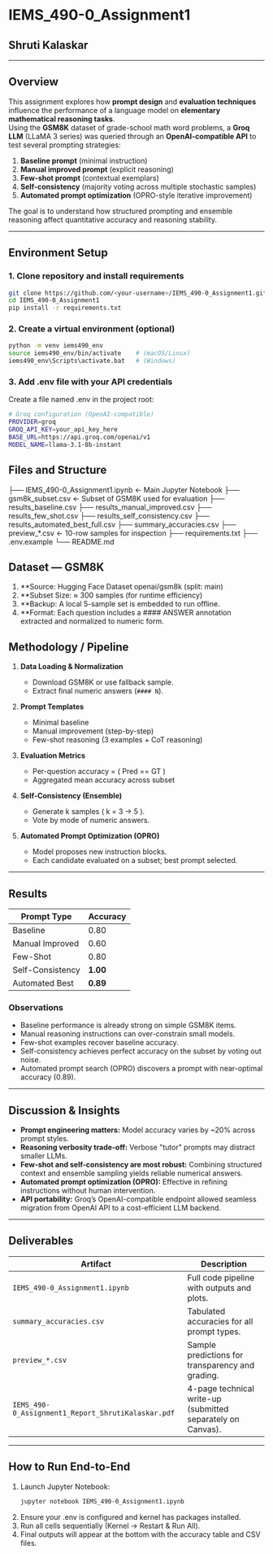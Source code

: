 # IEMS_490-0_Assignment1
## Shruti Kalaskar

---

## Overview

This assignment explores how **prompt design** and **evaluation techniques** influence the performance of a language model on **elementary mathematical reasoning tasks**.  
Using the **GSM8K** dataset of grade-school math word problems, a **Groq LLM** (LLaMA 3 series) was queried through an **OpenAI-compatible API** to test several prompting strategies:

1. **Baseline prompt** (minimal instruction)  
2. **Manual improved prompt** (explicit reasoning)  
3. **Few-shot prompt** (contextual exemplars)  
4. **Self-consistency** (majority voting across multiple stochastic samples)  
5. **Automated prompt optimization** (OPRO-style iterative improvement)

The goal is to understand how structured prompting and ensemble reasoning affect quantitative accuracy and reasoning stability.

---

## Environment Setup

### 1. Clone repository and install requirements
```bash
git clone https://github.com/<your-username>/IEMS_490-0_Assignment1.git
cd IEMS_490-0_Assignment1
pip install -r requirements.txt
```
### 2. Create a virtual environment (optional)
```bash
python -m venv iems490_env
source iems490_env/bin/activate    # (macOS/Linux)
iems490_env\Scripts\activate.bat   # (Windows)
```

### 3. Add .env file with your API credentials

Create a file named .env in the project root:
```bash
# Groq configuration (OpenAI-compatible)
PROVIDER=groq
GROQ_API_KEY=your_api_key_here
BASE_URL=https://api.groq.com/openai/v1
MODEL_NAME=llama-3.1-8b-instant
```

## Files and Structure

├── IEMS_490-0_Assignment1.ipynb      ← Main Jupyter Notebook
├── gsm8k_subset.csv                   ← Subset of GSM8K used for evaluation
├── results_baseline.csv
├── results_manual_improved.csv
├── results_few_shot.csv
├── results_self_consistency.csv
├── results_automated_best_full.csv
├── summary_accuracies.csv
├── preview_*.csv                      ← 10-row samples for inspection
├── requirements.txt
├── .env.example
└── README.md

## Dataset — GSM8K

1. **Source: Hugging Face Dataset openai/gsm8k (split: main)
2. **Subset Size: ≈ 300 samples (for runtime efficiency)
3. **Backup: A local 5-sample set is embedded to run offline.
4. **Format: Each question includes a #### ANSWER annotation extracted and normalized to numeric form.

## Methodology / Pipeline

1. **Data Loading & Normalization**
   - Download GSM8K or use fallback sample.  
   - Extract final numeric answers (`#### N`).

2. **Prompt Templates**
   - Minimal baseline  
   - Manual improvement (step-by-step)  
   - Few-shot reasoning (3 examples + CoT reasoning)

3. **Evaluation Metrics**
   - Per-question accuracy = ( Pred == GT )  
   - Aggregated mean accuracy across subset

4. **Self-Consistency (Ensemble)**
   - Generate k samples ( k = 3 → 5 ).  
   - Vote by mode of numeric answers.

5. **Automated Prompt Optimization (OPRO)**
   - Model proposes new instruction blocks.  
   - Each candidate evaluated on a subset; best prompt selected.

---

## Results

| Prompt Type         | Accuracy |
|----------------------|-----------|
| Baseline             | 0.80 |
| Manual Improved      | 0.60 |
| Few-Shot             | 0.80 |
| Self-Consistency     | **1.00** |
| Automated Best       | **0.89** |

### **Observations**
- Baseline performance is already strong on simple GSM8K items.  
- Manual reasoning instructions can over-constrain small models.  
- Few-shot examples recover baseline accuracy.  
- Self-consistency achieves perfect accuracy on the subset by voting out noise.  
- Automated prompt search (OPRO) discovers a prompt with near-optimal accuracy (0.89).

---

## Discussion & Insights

- **Prompt engineering matters:** Model accuracy varies by ~20% across prompt styles.  
- **Reasoning verbosity trade-off:** Verbose "tutor" prompts may distract smaller LLMs.  
- **Few-shot and self-consistency are most robust:** Combining structured context and ensemble sampling yields reliable numerical answers.  
- **Automated prompt optimization (OPRO):** Effective in refining instructions without human intervention.  
- **API portability:** Groq’s OpenAI-compatible endpoint allowed seamless migration from OpenAI API to a cost-efficient LLM backend.

---

## Deliverables

| Artifact | Description |
|-----------|-------------|
| `IEMS_490-0_Assignment1.ipynb` | Full code pipeline with outputs and plots. |
| `summary_accuracies.csv` | Tabulated accuracies for all prompt types. |
| `preview_*.csv` | Sample predictions for transparency and grading. |
| `IEMS_490-0_Assignment1_Report_ShrutiKalaskar.pdf` | 4-page technical write-up (submitted separately on Canvas). |

---

## How to Run End-to-End

1. Launch Jupyter Notebook:
   ```bash
   jupyter notebook IEMS_490-0_Assignment1.ipynb
   ```
2. Ensure your .env is configured and kernel has packages installed.
3. Run all cells sequentially (Kernel → Restart & Run All).
4. Final outputs will appear at the bottom with the accuracy table and CSV files.


